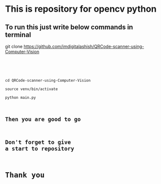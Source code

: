 # This is repository for opencv python

## To run this just write below commands in terminal

git clone https://github.com/imdigitalashish/QRCode-scanner-using-Computer-Vision <br><br><br><br>

<code>
cd QRCode-scanner-using-Computer-Vision <br>
source venv/bin/activate <br>
python main.py <br> 


## Then you are good to go
## Don't forget to give a start to repository

# Thank you